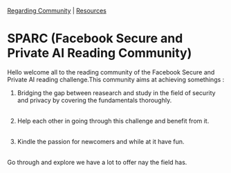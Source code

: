  [Regarding Community](https://github.com/AceEviliano/Reading-Facebook-Secure-and-Private-AI-Scholarship/blob/master/regarding%20community.md)  |  [Resources](https://github.com/AceEviliano/Reading-Facebook-Secure-and-Private-AI-Scholarship/blob/master/Reading%20Resources.ipynb)  

# SPARC (Facebook Secure and Private AI Reading Community)

Hello welcome all to the reading community of the Facebook Secure and Private AI reading challenge.This community aims at achieving somethings :

1. Bridging the gap between reasearch and study in the field of security and privacy by covering the fundamentals thoroughly.<br><br>

2. Help each other in going through this challenge and benefit from it.<br><br>

3. Kindle the passion for newcomers and while at it have fun.<br><br>

Go through and explore we have a lot to offer nay the field has.
